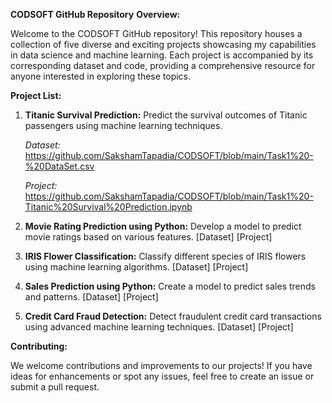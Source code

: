 **CODSOFT GitHub Repository**
**Overview:**

Welcome to the CODSOFT GitHub repository! This repository houses a collection of five diverse and exciting projects showcasing my capabilities in data science and machine learning. Each project is accompanied by its corresponding dataset and code, providing a comprehensive resource for anyone interested in exploring these topics.

**Project List:**

1. **Titanic Survival Prediction:**
   Predict the survival outcomes of Titanic passengers using machine learning techniques.

   *Dataset:*
   https://github.com/SakshamTapadia/CODSOFT/blob/main/Task1%20-%20DataSet.csv
   
   *Project:*
   https://github.com/SakshamTapadia/CODSOFT/blob/main/Task1%20-Titanic%20Survival%20Prediction.ipynb
   
3. **Movie Rating Prediction using Python:**
   Develop a model to predict movie ratings based on various features.
   [Dataset]
   [Project]

4. **IRIS Flower Classification:**
   Classify different species of IRIS flowers using machine learning algorithms.
   [Dataset]
   [Project]

5. **Sales Prediction using Python:**
   Create a model to predict sales trends and patterns.
   [Dataset]
   [Project]

6. **Credit Card Fraud Detection:**
   Detect fraudulent credit card transactions using advanced machine learning techniques.
   [Dataset]
   [Project]

**Contributing:**

We welcome contributions and improvements to our projects! If you have ideas for enhancements or spot any issues, feel free to create an issue or submit a pull request.
